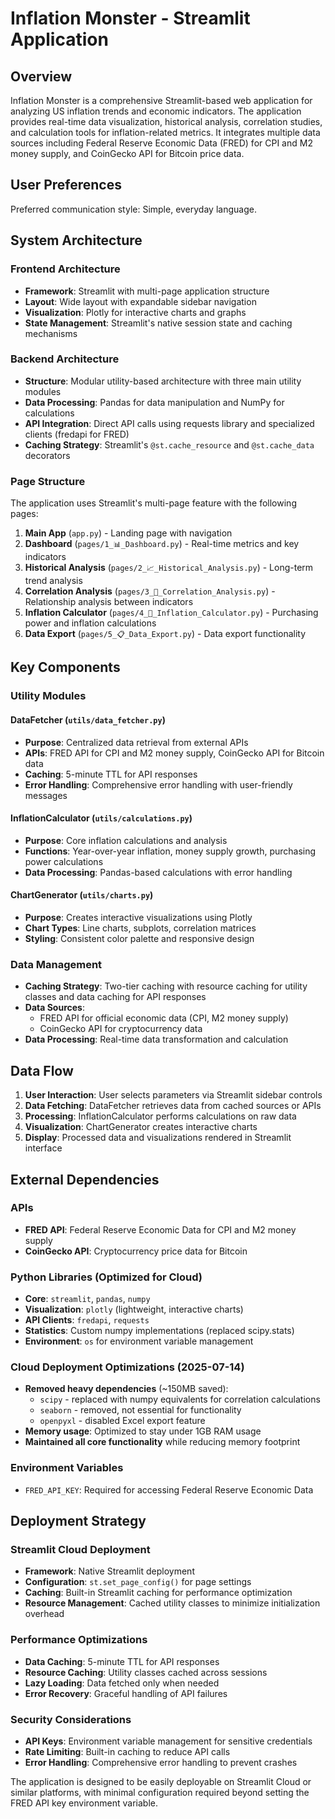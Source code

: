 # Inflation Monster - Streamlit Application

## Overview

Inflation Monster is a comprehensive Streamlit-based web application for analyzing US inflation trends and economic indicators. The application provides real-time data visualization, historical analysis, correlation studies, and calculation tools for inflation-related metrics. It integrates multiple data sources including Federal Reserve Economic Data (FRED) for CPI and M2 money supply, and CoinGecko API for Bitcoin price data.

## User Preferences

Preferred communication style: Simple, everyday language.

## System Architecture

### Frontend Architecture
- **Framework**: Streamlit with multi-page application structure
- **Layout**: Wide layout with expandable sidebar navigation
- **Visualization**: Plotly for interactive charts and graphs
- **State Management**: Streamlit's native session state and caching mechanisms

### Backend Architecture
- **Structure**: Modular utility-based architecture with three main utility modules
- **Data Processing**: Pandas for data manipulation and NumPy for calculations
- **API Integration**: Direct API calls using requests library and specialized clients (fredapi for FRED)
- **Caching Strategy**: Streamlit's `@st.cache_resource` and `@st.cache_data` decorators

### Page Structure
The application uses Streamlit's multi-page feature with the following pages:
1. **Main App** (`app.py`) - Landing page with navigation
2. **Dashboard** (`pages/1_📊_Dashboard.py`) - Real-time metrics and key indicators
3. **Historical Analysis** (`pages/2_📈_Historical_Analysis.py`) - Long-term trend analysis
4. **Correlation Analysis** (`pages/3_🔗_Correlation_Analysis.py`) - Relationship analysis between indicators
5. **Inflation Calculator** (`pages/4_🧮_Inflation_Calculator.py`) - Purchasing power and inflation calculations
6. **Data Export** (`pages/5_📋_Data_Export.py`) - Data export functionality

## Key Components

### Utility Modules

#### DataFetcher (`utils/data_fetcher.py`)
- **Purpose**: Centralized data retrieval from external APIs
- **APIs**: FRED API for CPI and M2 money supply, CoinGecko API for Bitcoin data
- **Caching**: 5-minute TTL for API responses
- **Error Handling**: Comprehensive error handling with user-friendly messages

#### InflationCalculator (`utils/calculations.py`)
- **Purpose**: Core inflation calculations and analysis
- **Functions**: Year-over-year inflation, money supply growth, purchasing power calculations
- **Data Processing**: Pandas-based calculations with error handling

#### ChartGenerator (`utils/charts.py`)
- **Purpose**: Creates interactive visualizations using Plotly
- **Chart Types**: Line charts, subplots, correlation matrices
- **Styling**: Consistent color palette and responsive design

### Data Management
- **Caching Strategy**: Two-tier caching with resource caching for utility classes and data caching for API responses
- **Data Sources**: 
  - FRED API for official economic data (CPI, M2 money supply)
  - CoinGecko API for cryptocurrency data
- **Data Processing**: Real-time data transformation and calculation

## Data Flow

1. **User Interaction**: User selects parameters via Streamlit sidebar controls
2. **Data Fetching**: DataFetcher retrieves data from cached sources or APIs
3. **Processing**: InflationCalculator performs calculations on raw data
4. **Visualization**: ChartGenerator creates interactive charts
5. **Display**: Processed data and visualizations rendered in Streamlit interface

## External Dependencies

### APIs
- **FRED API**: Federal Reserve Economic Data for CPI and M2 money supply
- **CoinGecko API**: Cryptocurrency price data for Bitcoin

### Python Libraries (Optimized for Cloud)
- **Core**: `streamlit`, `pandas`, `numpy`
- **Visualization**: `plotly` (lightweight, interactive charts)
- **API Clients**: `fredapi`, `requests`
- **Statistics**: Custom numpy implementations (replaced scipy.stats)
- **Environment**: `os` for environment variable management

### Cloud Deployment Optimizations (2025-07-14)
- **Removed heavy dependencies** (~150MB saved):
  - `scipy` - replaced with numpy equivalents for correlation calculations
  - `seaborn` - removed, not essential for functionality
  - `openpyxl` - disabled Excel export feature
- **Memory usage**: Optimized to stay under 1GB RAM usage
- **Maintained all core functionality** while reducing memory footprint

### Environment Variables
- `FRED_API_KEY`: Required for accessing Federal Reserve Economic Data

## Deployment Strategy

### Streamlit Cloud Deployment
- **Framework**: Native Streamlit deployment
- **Configuration**: `st.set_page_config()` for page settings
- **Caching**: Built-in Streamlit caching for performance optimization
- **Resource Management**: Cached utility classes to minimize initialization overhead

### Performance Optimizations
- **Data Caching**: 5-minute TTL for API responses
- **Resource Caching**: Utility classes cached across sessions
- **Lazy Loading**: Data fetched only when needed
- **Error Recovery**: Graceful handling of API failures

### Security Considerations
- **API Keys**: Environment variable management for sensitive credentials
- **Rate Limiting**: Built-in caching to reduce API calls
- **Error Handling**: Comprehensive error handling to prevent crashes

The application is designed to be easily deployable on Streamlit Cloud or similar platforms, with minimal configuration required beyond setting the FRED API key environment variable.